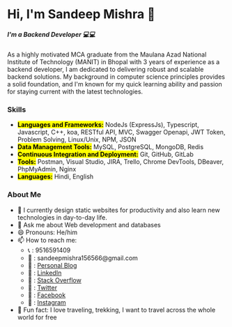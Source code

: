   <h1>Hi, I'm Sandeep Mishra 🙋‍</h1>
  
  <h5>I'm a Backend Developer 💻💻</h5>

  <p>As a highly motivated MCA graduate from the Maulana Azad National Institute of Technology (MANIT) in Bhopal with 3 years of experience as a backend developer, I am dedicated to delivering robust and scalable backend solutions. My background in computer science principles provides a solid foundation, and I'm known for my quick learning ability and passion for staying current with the latest technologies.</p>

  <h3>Skills</h3>
  <ul>
    <li><b><mark>Languages and Frameworks:</mark></b> NodeJs (ExpressJs), Typescript, Javascript, C++, koa, RESTful API, MVC, Swagger Openapi, JWT Token, Problem Solving, Linux/Unix, NPM, JSON</li>
    <li><b><mark>Data Management Tools:</mark></b> MySQL, PostgreSQL, MongoDB, Redis</li>
    <li><b><mark>Continuous Integration and Deployment:</mark></b> Git, GitHub, GitLab</li>
    <li><b><mark>Tools:</mark></b> Postman, Visual Studio, JIRA, Trello, Chrome DevTools, DBeaver, PhpMyAdmin, Nginx</li>
    <li><b><mark>Languages:</mark></b> Hindi, English</li>
  </ul>

  <h3>About Me</h3>
  <ul>
    <li>🌱 I currently design static websites for productivity and also learn new technologies in day-to-day life.</li>
    <li>💬 Ask me about Web development and databases</li>
    <li>😄 Pronouns: He/him</li>
    <li>📫 How to reach me:
      <ul>
        <li>📞 : 9516591409</li>
        <li>📩 : sandeepmishra156566@gmail.com</li>
        <li>🔗 : <a href="https://6640b222bcb7cec43e800c28--sandeep-mishra-portfolio.netlify.app/">Personal Blog</a></li>
        <li>🔗 : <a href="https://www.linkedin.com/in/sandeepmishra156566/">LinkedIn</a></li>
        <li>🔗 : <a href="https://stackoverflow.com/users/13263583/sandeep-mishra?tab=profile">Stack Overflow</a></li>
        <li>🔗 : <a href="https://twitter.com/SANDEEP50448451">Twitter</a></li>
        <li>🔗 : <a href="https://www.facebook.com/profile.php?id=100003234054906">Facebook</a></li>
        <li>🔗 : <a href="https://www.instagram.com/sandeeep_mishra_/">Instagram</a></li>
      </ul>
    </li>
    <li>👯 Fun fact: I love traveling, trekking, I want to travel across the whole world for free</li>
  </ul>

</body>
</html>
